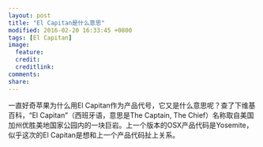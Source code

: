 ```yaml
---
layout: post
title: "El Capitan是什么意思"
modified: 2016-02-20 16:33:45 +0800
tags: [El Capitan]
image:
  feature: 
  credit: 
  creditlink: 
comments: 
share: 
---
```

一直好奇苹果为什么用El Capitan作为产品代号，它又是什么意思呢？查了下维基百科，“El Capitan”（西班牙语，意思是The Captain, The Chief）名称取自美国加州优胜美地国家公园内的一块巨岩。上一个版本的OSX产品代码是Yosemite，似乎这次的El Capitan是想和上一个产品代码扯上关系。


